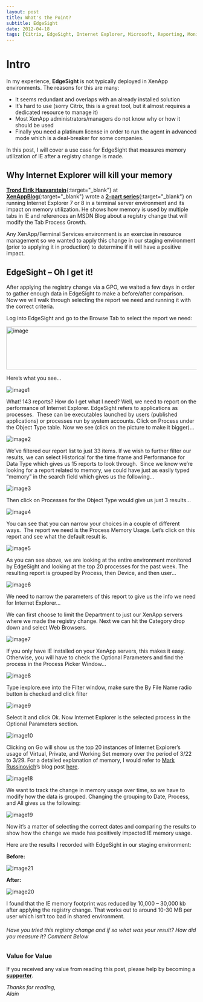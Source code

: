 ```yaml
---
layout: post
title: What's the Point?
subtitle: EdgeSight
date: 2012-04-18
tags: [Citrix, EdgeSight, Internet Explorer, Microsoft, Reporting, Monitoring, Troubleshooting, XenApp]
---
```

# Intro
In my experience, **EdgeSight** is not typically deployed in XenApp environments. The reasons for this are many:
+ It seems redundant and overlaps with an already installed solution
+ It’s hard to use (sorry Citrix, this is a great tool, but it almost requires a dedicated resource to manage it)
+ Most XenApp administrators/managers do not know why or how it should be used
+ Finally you need a platinum license in order to run the agent in advanced mode which is a deal-breaker for some companies.

In this post, I will cover a use case for EdgeSight that measures memory utilization of IE after a registry change is made.

## Why Internet Explorer will kill your memory

[**Trond Eirik Haavarstein**](https://xenappblog.com/about/){:target="_blank"} at [**XenAppBlog**](https://xenappblog.com/){:target="_blank"} wrote a [**2-part series**](https://xenappblog.com/2010/why-internet-explorer-will-kill-your-memory-part-i/){:target="_blank"} on running Internet Explorer 7 or 8 in a terminal server environment and its impact on memory utilization. He shows how memory is used by multiple tabs in IE and references an MSDN Blog about a registry change that will modify the Tab Process Growth.

Any XenApp/Terminal Services environment is an exercise in resource management so we wanted to apply this change in our staging environment (prior to applying it in production) to determine if it will have a positive impact.

## EdgeSight – Oh I get it!

After applying the registry change via a GPO, we waited a few days in order to gather enough data in EdgeSight to make a before/after comparison. Now we will walk through selecting the report we need and running it with the correct criteria.

Log into EdgeSight and go to the Browse Tab to select the report we need:

<img 
    style="display: block; 
           margin-left: auto;
           margin-right: auto;"
    src="/assets/img/edgesight-whats-the-point/image.png" width="644" height="113" alt="image">

Here’s what you see…

<img 
    style="display: block; 
           margin-left: auto;
           margin-right: auto;"
    src="/assets/img/edgesight-whats-the-point/image1.png" alt="image1">

What! 143 reports? How do I get what I need? Well, we need to report on the performance of Internet Explorer. EdgeSight refers to applications as processes.  These can be executables launched by users (published applications) or processes run by system accounts. Click on Process under the Object Type table. Now we see (click on the picture to make it bigger)…

<img 
    style="display: block; 
           margin-left: auto;
           margin-right: auto;"
    src="/assets/img/edgesight-whats-the-point/image2.png" alt="image2">

We’ve filtered our report list to just 33 items. If we wish to further filter our results, we can select Historical for the time frame and Performance for Data Type which gives us 15 reports to look through.  Since we know we’re looking for a report related to memory, we could have just as easily typed “memory” in the search field which gives us the following…

<img 
    style="display: block; 
           margin-left: auto;
           margin-right: auto;"
    src="/assets/img/edgesight-whats-the-point/image3.png" alt="image3">

Then click on Processes for the Object Type would give us just 3 results…

<img 
    style="display: block; 
           margin-left: auto;
           margin-right: auto;"
    src="/assets/img/edgesight-whats-the-point/image4.png" alt="image4">

You can see that you can narrow your choices in a couple of different ways.  The report we need is the Process Memory Usage. Let’s click on this report and see what the default result is.

<img 
    style="display: block; 
           margin-left: auto;
           margin-right: auto;"
    src="/assets/img/edgesight-whats-the-point/image5.png" alt="image5">

As you can see above, we are looking at the entire environment monitored by EdgeSight and looking at the top 20 processes for the past week. The resulting report is grouped by Process, then Device, and then user…

<img 
    style="display: block; 
           margin-left: auto;
           margin-right: auto;"
    src="/assets/img/edgesight-whats-the-point/image6.png" alt="image6">

We need to narrow the parameters of this report to give us the info we need for Internet Explorer…

We can first choose to limit the Department to just our XenApp servers where we made the registry change. Next we can hit the Category drop down and select Web Browsers.

<img 
    style="display: block; 
           margin-left: auto;
           margin-right: auto;"
    src="/assets/img/edgesight-whats-the-point/image7.png" alt="image7">

If you only have IE installed on your XenApp servers, this makes it easy. Otherwise, you will have to check the Optional Parameters and find the process in the Process Picker Window…

<img 
    style="display: block; 
           margin-left: auto;
           margin-right: auto;"
    src="/assets/img/edgesight-whats-the-point/image8.png" alt="image8">

Type iexplore.exe into the Filter window, make sure the By File Name radio button is checked and click filter

<img 
    style="display: block; 
           margin-left: auto;
           margin-right: auto;"
    src="/assets/img/edgesight-whats-the-point/image9.png" alt="image9">

Select it and click Ok. Now Internet Explorer is the selected process in the Optional Parameters section.

<img 
    style="display: block; 
           margin-left: auto;
           margin-right: auto;"
    src="/assets/img/edgesight-whats-the-point/image10.png" alt="image10">

Clicking on Go will show us the top 20 instances of Internet Explorer’s usage of Virtual, Private, and Working Set memory over the period of 3/22 to 3/29. For a detailed explanation of memory, I would refer to <a href="http://social.technet.microsoft.com/profile/mark%20russinovich/" target="_blank">Mark Russinovich</a>’s blog post <a href="http://blogs.technet.com/b/markrussinovich/archive/2008/11/17/3155406.aspx" target="_blank">here</a>.

<img 
    style="display: block; 
           margin-left: auto;
           margin-right: auto;"
    src="/assets/img/edgesight-whats-the-point/image18.png" alt="image18">

We want to track the change in memory usage over time, so we have to modify how the data is grouped. Changing the grouping to Date, Process, and All gives us the following:

<img 
    style="display: block; 
           margin-left: auto;
           margin-right: auto;"
    src="/assets/img/edgesight-whats-the-point/image19.png" alt="image19">

Now it’s a matter of selecting the correct dates and comparing the results to show how the change we made has positively impacted IE memory usage.

Here are the results I recorded with EdgeSight in our staging environment:

<strong>Before:</strong>

<img 
    style="display: block; 
           margin-left: auto;
           margin-right: auto;"
    src="/assets/img/edgesight-whats-the-point/image21.png" alt="image21">

<strong>After:</strong>

<img 
    style="display: block; 
           margin-left: auto;
           margin-right: auto;"
    src="/assets/img/edgesight-whats-the-point/image20.png" alt="image20">

I found that the IE memory footprint was reduced by 10,000 – 30,000 kb after applying the registry change. That works out to around 10-30 MB per user which isn’t too bad in shared environment.

###### Have you tried this registry change and if so what was your result? How did you measure it? Comment Below

### Value for Value
If you received any value from reading this post, please help by becoming a [**supporter**](https://www.paypal.com/donate?hosted_button_id=73HNLGA2SGLLU).

*Thanks for reading,*  
*Alain*